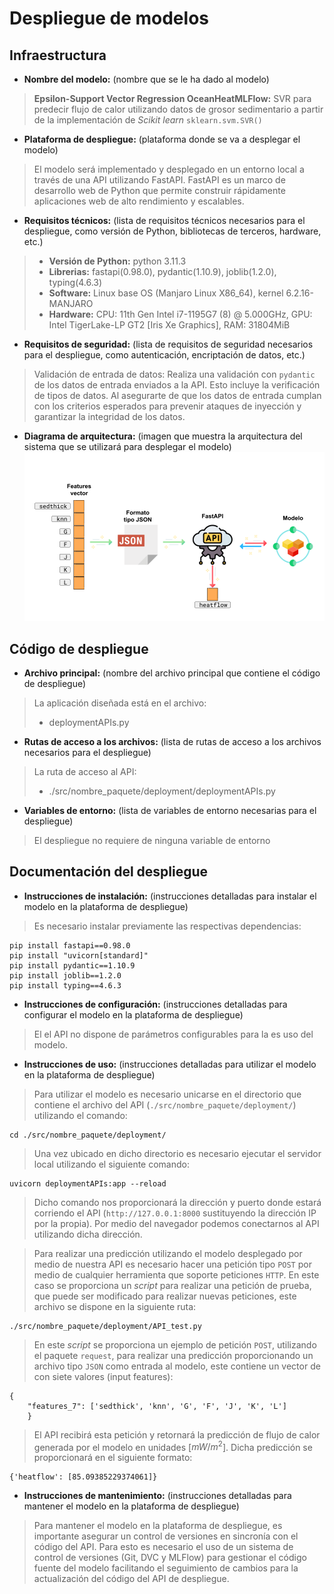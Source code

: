 # Despliegue de modelos

## Infraestructura

- **Nombre del modelo:** (nombre que se le ha dado al modelo) 
> **Epsilon-Support Vector Regression OceanHeatMLFlow:** SVR para predecir flujo de calor utilizando datos de grosor sedimentario a partir de la implementación de *Scikit learn* `sklearn.svm.SVR()`
- **Plataforma de despliegue:** (plataforma donde se va a desplegar el modelo)
> El modelo será implementado y desplegado en un entorno local a través de una API utilizando FastAPI. FastAPI es un marco de desarrollo web de Python que permite construir rápidamente aplicaciones web de alto rendimiento y escalables.
- **Requisitos técnicos:** (lista de requisitos técnicos necesarios para el despliegue, como versión de Python, bibliotecas de terceros, hardware, etc.)
> - **Versión de Python:** python 3.11.3
> - **Librerias:** fastapi(0.98.0), pydantic(1.10.9), joblib(1.2.0), typing(4.6.3)
> - **Software:** Linux base OS (Manjaro Linux X86_64), kernel 6.2.16-MANJARO
> - **Hardware:** CPU: 11th Gen Intel i7-1195G7 (8) @ 5.000GHz, GPU: Intel TigerLake-LP GT2 [Iris Xe Graphics], RAM: 31804MiB
- **Requisitos de seguridad:** (lista de requisitos de seguridad necesarios para el despliegue, como autenticación, encriptación de datos, etc.)
> Validación de entrada de datos: Realiza una validación con `pydantic` de los datos de entrada enviados a la API. Esto incluye la verificación de tipos de datos. Al asegurarte de que los datos de entrada cumplan con los criterios esperados para prevenir ataques de inyección y garantizar la integridad de los datos.
- **Diagrama de arquitectura:** (imagen que muestra la arquitectura del sistema que se utilizará para desplegar el modelo)
![arquitectura](./images/arquitectura.png)

## Código de despliegue

- **Archivo principal:** (nombre del archivo principal que contiene el código de despliegue)
> La aplicación diseñada está en el archivo:
> - deploymentAPIs.py
- **Rutas de acceso a los archivos:** (lista de rutas de acceso a los archivos necesarios para el despliegue)
> La ruta de acceso al API:
> - ./src/nombre_paquete/deployment/deploymentAPIs.py
- **Variables de entorno:** (lista de variables de entorno necesarias para el despliegue)
> El despliegue no requiere de ninguna variable de entorno

## Documentación del despliegue

- **Instrucciones de instalación:** (instrucciones detalladas para instalar el modelo en la plataforma de despliegue)
> Es necesario instalar previamente las respectivas dependencias:
```
pip install fastapi==0.98.0 
pip install "uvicorn[standard]"
pip install pydantic==1.10.9 
pip install joblib==1.2.0
pip install typing==4.6.3
```
- **Instrucciones de configuración:** (instrucciones detalladas para configurar el modelo en la plataforma de despliegue)
> El el API no dispone de parámetros configurables para la es uso del modelo.
- **Instrucciones de uso:** (instrucciones detalladas para utilizar el modelo en la plataforma de despliegue)
> Para utilizar el modelo es necesario unicarse en el directorio que contiene el archivo del API (`./src/nombre_paquete/deployment/`) utilizando el comando:
```
cd ./src/nombre_paquete/deployment/
```
> Una vez ubicado en dicho directorio es necesario ejecutar el servidor local utilizando el siguiente comando:
```
uvicorn deploymentAPIs:app --reload
```
> Dicho comando nos proporcionará la dirección y puerto donde estará corriendo el API (`http://127.0.0.1:8000` sustituyendo la dirección IP por la propia). Por medio del navegador podemos conectarnos al API utilizando dicha dirección.

> Para realizar una predicción utilizando el modelo desplegado por medio de nuestra API es necesario hacer una petición tipo `POST` por medio de cualquier herramienta que soporte peticiones `HTTP`. En este caso se proporciona un *script* para realizar una petición de prueba, que puede ser modificado para realizar nuevas peticiones, este archivo se dispone en la siguiente ruta:

```
./src/nombre_paquete/deployment/API_test.py
```
> En este *script* se proporciona un ejemplo de petición `POST`, utilizando el paquete `request`, para realizar una predicción proporcionando un archivo tipo `JSON` como entrada al modelo, este contiene un vector de con siete valores (input features): 
```
{
    "features_7": ['sedthick', 'knn', 'G', 'F', 'J', 'K', 'L']
    }
```
> El API recibirá esta petición y retornará la predicción de flujo de calor generada por el modelo en unidades [$mW/m^2$]. Dicha predicción se proporcionará en el siguiente formato:
```
{'heatflow': [85.09385229374061]}
``` 
- **Instrucciones de mantenimiento:** (instrucciones detalladas para mantener el modelo en la plataforma de despliegue)
> Para mantener el modelo en la plataforma de despliegue, es importante asegurar un control de versiones en sincronía con el código del API. Para esto es necesario el uso de un sistema de control de versiones (Git, DVC y MLFlow) para gestionar el código fuente del modelo facilitando el seguimiento de cambios para la actualización del código del API de despliegue. 